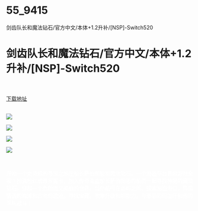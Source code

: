 # 55_9415
剑齿队长和魔法钻石/官方中文/本体+1.2升补/[NSP]-Switch520
# 剑齿队长和魔法钻石/官方中文/本体+1.2升补/[NSP]-Switch520
 <br/></br>
[下载地址](https://www.switch520.cc/article/9415 "下载地址")
<br/></br>

<p><span style="color: #ffffff;"><strong><img src="https://www.switch520.cc/muke_img/upload_art_editor_20210130-1_564766b9f85bee2099f4537e85d8d9bd.jpg"></strong></span></p>
<p><span style="color: #ffffff;"><strong><img src="https://www.switch520.cc/muke_img/upload_art_editor_20210130-1_e26bd5e64c706fd96f56f18645bc1aca.jpg"></strong></span></p>
<p><span style="color: #ffffff;"><strong><img src="https://www.switch520.cc/muke_img/upload_art_editor_20210130-1_f119c9b988f8b55f8feb1f3c1ab9b17a.jpg"></strong></span></p>
<p><span style="color: #ffffff;"><strong><img src="https://www.switch520.cc/muke_img/upload_art_editor_20210130-1_d21236a7470a4f1987c232ad81eea497.jpg"></strong></span></p>
<p>&nbsp;</p>
<p><span style="color: #ffffff;"><strong>开始一个史诗般的寻宝之旅在船长萨伯图思和魔法钻石，一个海盗平台冒险游戏全家！扮演粉红或维罗妮卡，加入传奇海盗船长萨伯图思的船员一起寻找神秘的魔法钻石。穿越一个危险而又美丽的世界，当你航行在岛屿之间，探索海盗港口，异国情调的海滩和古老的遗迹。寻找宝藏，收集升级和新能力，与邪恶的玛加汗和他的军队战斗！&nbsp;</strong></span></p>
<p>&nbsp;</p>
